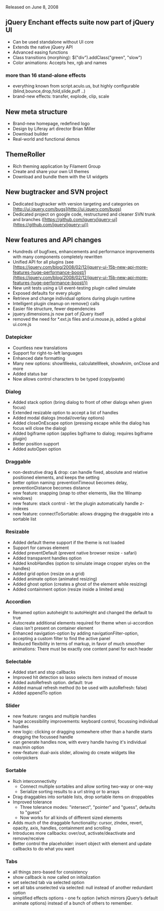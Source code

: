 <script>{
    "title": "jQuery UI 1.5.0 Changelog"
}</script>

Released on June 8, 2008

## jQuery Enchant effects suite now part of jQuery UI

* Can be used standalone without UI core
* Extends the native jQuery API
* Advanced easing functions
* Class transitions (morphing): $("div").addClass("green", "slow")
* Color animations: Accepts hex, rgb and names

### more than 16 stand-alone effects

* everything known from script.aculo.us, but highly configurable (blind,bounce,drop,fold,slide,puff ..)
* brand-new effects: transfer, explode, clip, scale

## New meta structure

* Brand-new homepage, redefined logo
* Design by Liferay art director Brian Miller
* Download builder
* Real-world and functional demos

## ThemeRoller

* Rich theming application by Filament Group
* Create and share your own UI themes
* Download and bundle them with the UI widgets

## New bugtracker and SVN project

* Dedicated bugtracker with version targeting and categories on [http://ui.jquery.com/bugs](http://ui.jquery.com/bugs)
* Dedicated project on google code, restructured and cleaner SVN trunk and branches ([https://github.com/jquery/jquery-ui](https://github.com/jquery/jquery-ui))

## New features and API changes
* Hundreds of bugfixes, enhancements and performance improvements with many components completely rewritten
* Unified API for all plugins (see [https://jquery.com/blog/2008/02/12/jquery-ui-15b-new-api-more-features-huge-performance-boost/](https://jquery.com/blog/2008/02/12/jquery-ui-15b-new-api-more-features-huge-performance-boost/))
* New unit tests using a UI event-testing plugin called simulate
* Exposed defaults for every plugin
* Retrieve and change individual options during plugin runtime
* Intelligent plugin cleanup on remove() calls
* Easier file structure, fewer dependencies
* jquery.dimensions.js now part of jQuery itself
* removed the need for \*.ext.js files and ui.mouse.js, added a global ui.core.js

### Datepicker

* Countless new translations
* Support for right-to-left languages
* Enhanced date formatting
* Many new options: showWeeks, calculateWeek, showAnim, onClose and more
* Added status bar
* Now allows control characters to be typed (copy/paste)

### Dialog

* Added stack option (bring dialog to front of other dialogs when given focus)
* Extended resizable option to accept a list of handles
* Added modal dialogs (modal/overlay options)
* Added closeOnEscape option (pressing escape while the dialog has focus will close the dialog)
* Added bgiframe option (applies bgiframe to dialog; requires bgiframe plugin)
* Better position support
* Added autoOpen option

### Draggable

* non-destrutive drag & drop: can handle fixed, absolute and relative positioned elements, and keeps the setting
* better option naming: preventionTimeout becomes delay, preventionDistance becomes distance
* new feature: snapping (snap to other elements, like the Winamp windows)
* new feature: stack control - let the plugin automatically handle z-indexes
* new feature: connectToSortable: allows dragging the draggable into a sortable list

### Resizable

* Added default theme support if the theme is not loaded
* Support for canvas element
* Added preventDefault (prevent native browser resize - safari)
* Added transparent handles option
* Added knobHandles (option to simulate image cropper styles on the handles)
* Added grid option (resize on a grid)
* Added animate option (animated resizing)
* Added ghost option (creates a ghost of the element while resizing)
* Added containment option (resize inside a limited area)

### Accordion

* Renamed option autoheight to autoHeight and changed the default to true
* Autocreate additional elements required for theme when ui-accordion class isn't present on container element
* Enhanced navigation-option by adding navigationFilter-option, accepting a custom filter to find the active panel
* Reduced flexibility in terms of markup, in favor of much smoother animations: There must be exactly one content panel for each header

### Selectable

* Added start and stop callbacks
* Improved hit detection so lasso selects item instead of mouse
* Added autoRefresh option. default: true
* Added manual refresh method (to be used with autoRefresh: false)
* Added appendTo option

### Slider

* new feature: ranges and multiple handles
* huge accessibility improvements: keyboard control, focussing individual handles
* new logic: clicking or dragging somewhere other than a handle starts dragging the focussed handle
* can generate handles now, with every handle having it's individual max/min option
* new-feature: dual-axis slider, allowing do create widgets like colorpickers

### Sortable

* Rich interconnectivity
    * Connect multiple sortables and allow sorting two-way or one-way
    * Serialize sorting results to a url string or to arrays
* Drag draggables into sortable lists, drop sortable items on droppables
* Improved tolerance
    * Three tolerance modes: "intersect", "pointer" and "guess", defaults to "guess"
    * Now works for all kinds of different sized elements
* Adds much of the draggable functionality: cursor, zIndex, revert, opacity, axis, handles, containment and scrolling
* Introduces more callbacks: over/out, activate/deactivate and remove/receive
* Better control the placeholder: insert object with element and update callbacks to do what you want

### Tabs

* all things zero-based for consistency
* show callback is now called on initialization
* set selected tab via selected option
* set all tabs unselected via selected: null instead of another redundant option
* simplified effects options - one fx option (which mirrors jQuery’s default animate options) instead of a bunch of others to remember.
